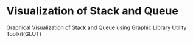 # Visualization of Stack and Queue
 Graphical Visualization of Stack and Queue using Graphic Library Utility Toolkit(GLUT)
